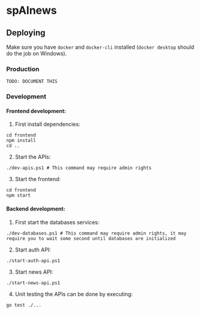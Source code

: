 # spAInews

## Deploying

Make sure you have `docker` and `docker-cli` installed (`docker desktop` should do the job on Windows).

### Production

```shell
TODO: DOCUMENT THIS
```

### Development

#### Frontend development:

1. First install dependencies:

```shell
cd frontend
npm install
cd ..
```

2. Start the APIs:

```shell
./dev-apis.ps1 # This command may require admin rights
```

3. Start the frontend:

```shell
cd frontend
npm start
```

#### Backend development:

1. First start the databases services:

```shell
./dev-databases.ps1 # This command may require admin rights, it may require you to wait some second until databases are initialized
```

2. Start auth API:

```shell
./start-auth-api.ps1
```

3. Start news API:

```shell
./start-news-api.ps1
```

4. Unit testing the APIs can be done by executing:

```shell
go test ./...
```

